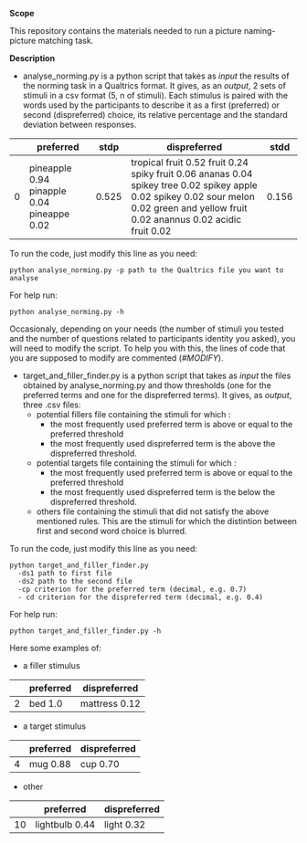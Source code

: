 __Scope__

This repository contains the materials needed to run a picture naming-picture matching task.

__Description__

* analyse_norming.py is a python script that takes as _input_ the results of the norming task in a Qualtrics format. It gives, as an _output_, 2 sets of stimuli in a csv format (5, n of stimuli). Each stimulus is paired with the words used by the participants to describe it as a first (preferred) or second (dispreferred) choice, its relative percentage and the standard deviation between responses.  


| | preferred |	stdp |	dispreferred |	stdd |
| --- | --- | --- | --- | --- |
| 0	| pineapple  0.94 pinapple   0.04 pineappe   0.02 |	0.525	| tropical fruit 0.52 fruit 0.24 spiky fruit 0.06 ananas 0.04 spikey tree 0.02 spikey apple 0.02 spikey 0.02 sour melon  0.02 green and yellow fruit 0.02 anannus 0.02 acidic fruit 0.02 | 0.156 |


To run the code, just modify this line as you need:

```
python analyse_norming.py -p path to the Qualtrics file you want to analyse
```
For help run:

```
python analyse_norming.py -h
```

Occasionaly, depending on your needs (the number of stimuli you tested and the number of questions related to participants identity you asked), you will need to modify the script. To help you with this, the lines of code that you are supposed to modify are commented (_#MODIFY_).

* target_and_filler_finder.py is a python script that takes as _input_ the files obtained by analyse_norming.py and thow thresholds (one for the preferred terms and one for the dispreferred terms). It gives, as _output_, three .csv files:
  - potential fillers file containing the stimuli for which :
    * the most frequently used preferred term is above or equal to the preferred threshold
    * the most frequently used dispreferred term is the above the dispreferred threshold.
  - potential targets file containing the stimuli for which :
    * the most frequently used preferred term is above or equal to the preferred threshold
    * the most frequently used dispreferred term is the below the dispreferred threshold.
  - others file containing the stimuli that did not satisfy the above mentioned rules. This are the stimuli for which the distintion between first and second word choice is blurred.

To run the code, just modify this line as you need:

```
python target_and_filler_finder.py
  -ds1 path to first file
  -ds2 path to the second file
  -cp criterion for the preferred term (decimal, e.g. 0.7)
  - cd criterion for the dispreferred term (decimal, e.g. 0.4)
```

For help run:

```
python target_and_filler_finder.py -h
```

Here some examples of:

* a filler stimulus


| | preferred	| dispreferred |
| --- | --- | --- |
| 2	| bed 1.0 | mattress 0.12 |


* a target stimulus


| | preferred	| dispreferred |
| --- | --- | --- |
| 4	| mug 0.88 |	cup 0.70 |


* other


| | preferred	| dispreferred |
| --- | --- | --- |
| 10| lightbulb 0.44 | light 0.32 |
